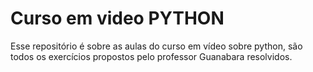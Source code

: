 # Curso em video PYTHON
Esse repositório é sobre as aulas do curso em vídeo sobre python, são todos os exercícios propostos pelo professor Guanabara resolvidos. 
